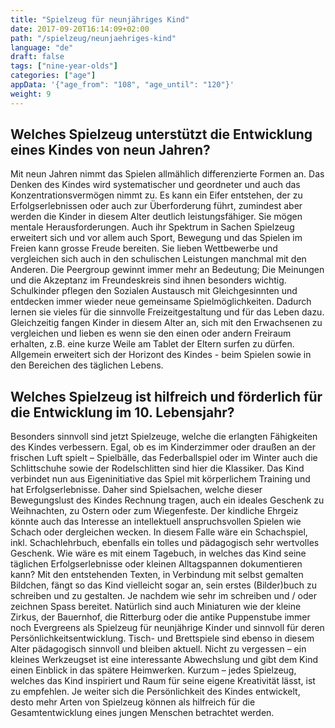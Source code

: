 ```yaml
---
title: "Spielzeug für neunjähriges Kind"
date: 2017-09-20T16:14:09+02:00
path: "/spielzeug/neunjaehriges-kind"
language: "de"
draft: false
tags: ["nine-year-olds"]
categories: ["age"]
appData: '{"age_from": "108", "age_until": "120"}'
weight: 9
---
```


<h2>Welches Spielzeug unterstützt die Entwicklung eines Kindes von neun Jahren?</h2>

Mit neun Jahren nimmt das Spielen allmählich differenzierte Formen an. Das Denken des Kindes wird systematischer und geordneter und auch das Konzentrationsvermögen nimmt zu. Es kann ein Eifer entstehen, der zu Erfolgserlebnissen oder auch zur Überforderung führt, zumindest aber werden die Kinder in diesem Alter deutlich leistungsfähiger. Sie mögen mentale Herausforderungen. Auch ihr Spektrum in Sachen Spielzeug erweitert sich und vor allem auch Sport, Bewegung und das Spielen im Freien kann grosse Freude bereiten. Sie lieben Wettbewerbe und vergleichen sich auch in den schulischen Leistungen manchmal mit den Anderen. Die Peergroup gewinnt immer mehr an Bedeutung; Die Meinungen und die Akzeptanz im Freundeskreis sind ihnen besonders wichtig. Schulkinder pflegen den Sozialen Austausch mit Gleichgesinnten und entdecken immer wieder neue gemeinsame Spielmöglichkeiten. Dadurch lernen sie vieles für die sinnvolle Freizeitgestaltung und für das Leben dazu. Gleichzeitig fangen Kinder in diesem Alter an, sich mit den Erwachsenen zu vergleichen und lieben es wenn sie den einen oder andern Freiraum erhalten, z.B. eine kurze Weile am Tablet der Eltern surfen zu dürfen. Allgemein erweitert sich der Horizont des Kindes - beim Spielen sowie in den Bereichen des täglichen Lebens.


<h2>Welches Spielzeug ist hilfreich und förderlich für die Entwicklung im 10. Lebensjahr?</h2>

Besonders sinnvoll sind jetzt Spielzeuge, welche die erlangten Fähigkeiten des Kindes verbessern. Egal, ob es im Kinderzimmer oder draußen an der frischen Luft spielt – Spielbälle, das Federballspiel oder im Winter auch die Schlittschuhe sowie der Rodelschlitten sind hier die Klassiker. Das Kind verbindet nun aus Eigeninitiative das Spiel mit körperlichem Training und hat Erfolgserlebnisse. Daher sind Spielsachen, welche dieser Bewegungslust des Kindes Rechnung tragen, auch ein ideales Geschenk zu Weihnachten, zu Ostern oder zum Wiegenfeste. Der kindliche Ehrgeiz könnte auch das Interesse an intellektuell anspruchsvollen Spielen wie Schach oder dergleichen wecken. In diesem Falle wäre ein Schachspiel, inkl. Schachlehrbuch, ebenfalls ein tolles und pädagogisch sehr wertvolles Geschenk. Wie wäre es mit einem Tagebuch, in welches das Kind seine täglichen Erfolgserlebnisse oder kleinen Alltagspannen dokumentieren kann? Mit den entstehenden Texten, in Verbindung mit selbst gemalten Bildchen, fängt so das Kind vielleicht sogar an, sein erstes (Bilder)buch zu schreiben und zu gestalten. Je nachdem wie sehr im schreiben und / oder zeichnen Spass bereitet. Natürlich sind auch Miniaturen wie der kleine Zirkus, der Bauernhof, die Ritterburg oder die antike Puppenstube immer noch Evergreens als Spielzeug für neunjährige Kinder und sinnvoll für deren Persönlichkeitsentwicklung. Tisch- und Brettspiele sind ebenso in diesem Alter pädagogisch sinnvoll und bleiben aktuell. Nicht zu vergessen – ein kleines Werkzeugset ist eine interessante Abwechslung und gibt dem Kind einen Einblick in das spätere Heimwerken. Kurzum – jedes Spielzeug, welches das Kind inspiriert und Raum für seine eigene Kreativität lässt, ist zu empfehlen. Je weiter sich die Persönlichkeit des Kindes entwickelt, desto mehr Arten von Spielzeug können als hilfreich für die Gesamtentwicklung eines jungen Menschen betrachtet werden.